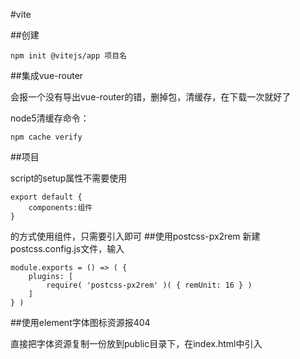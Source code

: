 #vite

##创建

````
npm init @vitejs/app 项目名
````

##集成vue-router

会报一个没有导出vue-router的错，删掉包，清缓存，在下载一次就好了

node5清缓存命令：
````
npm cache verify
````

##项目

script的setup属性不需要使用

````
export default {
    components:组件
}
````

的方式使用组件，只需要引入即可
##使用postcss-px2rem
新建postcss.config.js文件，输入

````
module.exports = () => ( {
    plugins: [
        require( 'postcss-px2rem' )( { remUnit: 16 } )
    ]
} )
````

##使用element字体图标资源报404

直接把字体资源复制一份放到public目录下，在index.html中引入
